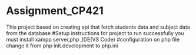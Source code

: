 # Assignment_CP421
This project based on creating api that fetch students data and subject data from the database 
#Setup instructions 
for project to run successfully you must install xampp server,php ,IDE(VS Code) 
#configuration on php file change it from php init.development to php.ini
